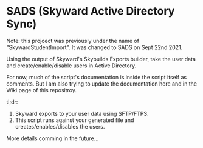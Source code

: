 # SADS (Skyward Active Directory Sync)

Note: this projcect was previously under the name of "SkywardStudentImport". It was changed to SADS on Sept 22nd 2021.

Using the output of Skyward's Skybuilds Exports builder, take the user data and create/enable/disable users in 
Active Directory.

For now, much of the script's documentation is inside the script itself as comments. But I am also trying to update the documentation here and in the Wiki page of this repositroy.

tl;dr:
1. Skyward exports to your user data using SFTP/FTPS.
2. This script runs against your generated file and creates/enables/disables the users.

More details comming in the future...
